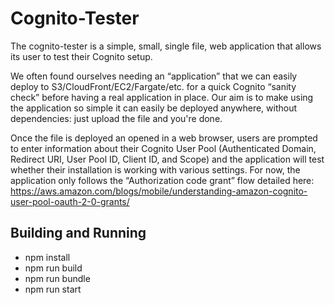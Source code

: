 # Cognito-Tester

The cognito-tester is a simple, small, single file, web application that allows its user to test their Cognito setup. 

We often found ourselves needing an “application” that we can easily deploy to S3/CloudFront/EC2/Fargate/etc. for a quick Cognito “sanity check” before having a real application in place. Our aim is to make using the application so simple it can easily be deployed anywhere, without dependencies: just upload the file and you're done.

Once the file is deployed an opened in a web browser, users are prompted to enter information about their Cognito User Pool (Authenticated Domain, Redirect URI, User Pool ID, Client ID, and Scope) and the application will test whether their installation is working with various settings. For now, the application only follows the “Authorization code grant” flow detailed here: https://aws.amazon.com/blogs/mobile/understanding-amazon-cognito-user-pool-oauth-2-0-grants/


## Building and Running

* npm install
* npm run build
* npm run bundle
* npm run start
